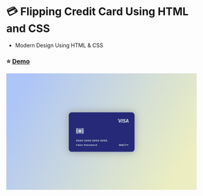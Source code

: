 # :credit_card: Flipping Credit Card Using HTML and CSS

- Modern Design Using HTML & CSS

### :star: [Demo](https://fakestandard.github.io/ui-coffee-shop-login-form/)

![COVER](./preview.png)
